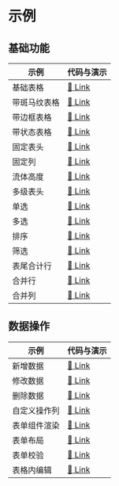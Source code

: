 # 示例

## 基础功能

| 示例 | 代码与演示 |
| --- | --- |
| 基础表格 | [:link: Link](https://fairyever.gitee.io/d2-admin-preview/#/demo/d2-crud/demo1) |
| 带斑马纹表格 | [:link: Link](https://fairyever.gitee.io/d2-admin-preview/#/demo/d2-crud/demo2) |
| 带边框表格 | [:link: Link](https://fairyever.gitee.io/d2-admin-preview/#/demo/d2-crud/demo3) |
| 带状态表格 | [:link: Link](https://fairyever.gitee.io/d2-admin-preview/#/demo/d2-crud/demo4) |
| 固定表头 | [:link: Link](https://fairyever.gitee.io/d2-admin-preview/#/demo/d2-crud/demo5) |
| 固定列 | [:link: Link](https://fairyever.gitee.io/d2-admin-preview/#/demo/d2-crud/demo6) |
| 流体高度 | [:link: Link](https://fairyever.gitee.io/d2-admin-preview/#/demo/d2-crud/demo7) |
| 多级表头 | [:link: Link](https://fairyever.gitee.io/d2-admin-preview/#/demo/d2-crud/demo8) |
| 单选 | [:link: Link](https://fairyever.gitee.io/d2-admin-preview/#/demo/d2-crud/demo9) |
| 多选 | [:link: Link](https://fairyever.gitee.io/d2-admin-preview/#/demo/d2-crud/demo10) |
| 排序 | [:link: Link](https://fairyever.gitee.io/d2-admin-preview/#/demo/d2-crud/demo11) |
| 筛选 | [:link: Link](https://fairyever.gitee.io/d2-admin-preview/#/demo/d2-crud/demo12) |
| 表尾合计行 | [:link: Link](https://fairyever.gitee.io/d2-admin-preview/#/demo/d2-crud/demo13) |
| 合并行 | [:link: Link](https://fairyever.gitee.io/d2-admin-preview/#/demo/d2-crud/demo14) |
| 合并列 | [:link: Link](https://fairyever.gitee.io/d2-admin-preview/#/demo/d2-crud/demo15) |

## 数据操作

| 示例 | 代码与演示 |
| --- | --- |
| 新增数据 | [:link: Link](https://fairyever.gitee.io/d2-admin-preview/#/demo/d2-crud/demo16) |
| 修改数据 | [:link: Link](https://fairyever.gitee.io/d2-admin-preview/#/demo/d2-crud/demo17) |
| 删除数据 | [:link: Link](https://fairyever.gitee.io/d2-admin-preview/#/demo/d2-crud/demo18) |
| 自定义操作列 | [:link: Link](https://fairyever.gitee.io/d2-admin-preview/#/demo/d2-crud/demo19) |
| 表单组件渲染 | [:link: Link](https://fairyever.gitee.io/d2-admin-preview/#/demo/d2-crud/demo20) |
| 表单布局 | [:link: Link](https://fairyever.gitee.io/d2-admin-preview/#/demo/d2-crud/demo21) |
| 表单校验 | [:link: Link](https://fairyever.gitee.io/d2-admin-preview/#/demo/d2-crud/demo22) |
| 表格内编辑 | [:link: Link](https://fairyever.gitee.io/d2-admin-preview/#/demo/d2-crud/demo23) |
